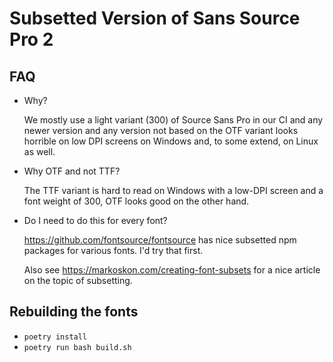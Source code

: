 # Subsetted Version of Sans Source Pro 2

## FAQ

* Why?

  We mostly use a light variant (300) of Source Sans Pro in our CI and any newer
  version and any version not based on the OTF variant looks horrible on low DPI
  screens on Windows and, to some extend, on Linux as well.

* Why OTF and not TTF?

  The TTF variant is hard to read on Windows with a low-DPI screen and a font
  weight of 300, OTF looks good on the other hand.

* Do I need to do this for every font?

  https://github.com/fontsource/fontsource has nice subsetted npm packages for
  various fonts. I'd try that first.

  Also see https://markoskon.com/creating-font-subsets for a nice article on the
  topic of subsetting.

## Rebuilding the fonts

* `poetry install`
* `poetry run bash build.sh`
